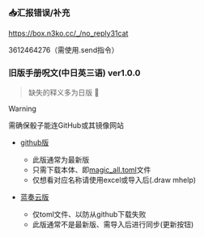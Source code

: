 ### :inbox_tray:汇报错误/补充

https://box.n3ko.cc/_/no_reply31cat

3612464276（需使用.send指令）

### 旧版手册呪文(中日英三语) ver1.0.0

> 缺失的释义多为日版 :smiling_face_with_tear:

> [!WARNING]
> 需确保骰子能连GitHub或其镜像网站

- [github版](https://github.com/errrr-er/alll/tree/main/magic/CJE)
    - 此版通常为最新版
    - 只需下载本体、即[magic_all.toml](https://github.com/errrr-er/alll/blob/main/magic/CJE/magic_all.toml)文件
    - 仅想看对应名称请使用excel或导入后(.draw mhelp)

- [蓝奏云版](https://wwye.lanzoup.com/iohw92ihoikf)
    - 仅toml文件、以防从github下载失败
    - 此版通常不是最新版、需导入后进行同步(更新按钮)